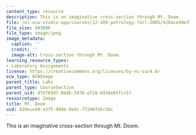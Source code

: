 ```yaml
---
content_type: resource
description: This is an imaginative cross-section through Mt. Doom.
file: /ol-ocw-studio-app/courses/12-109-petrology-fall-2005/420ace49e37599de9e8c7f246fd5c3bc_lab_7_strat1.jpg
file_size: 483096
file_type: image/jpeg
image_metadata:
  caption: ''
  credit: ''
  image-alt: Cross-section through Mt. Doom.
learning_resource_types:
- Laboratory Assignments
license: https://creativecommons.org/licenses/by-nc-sa/4.0/
ocw_type: OCWImage
parent_title: Labs
parent_type: CourseSection
parent_uid: 475f89d7-044b-5978-ef28-6936e65fcc57
resourcetype: Image
title: Mt. Doom
uid: 420ace49-e375-99de-9e8c-7f246fd5c3bc
---
```

This is an imaginative cross-section through Mt. Doom.
